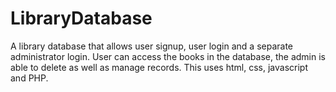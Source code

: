 # LibraryDatabase
A library database that allows user signup, user login and a separate administrator login. User can access the books in the database, the admin is able to delete as well as manage records. This uses html, css, javascript and PHP.
